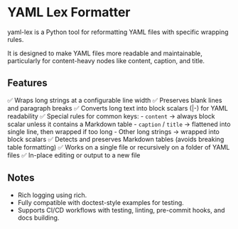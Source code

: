 # YAML Lex Formatter

yaml-lex is a Python tool for reformatting YAML files with specific wrapping rules.

It is designed to make YAML files more readable and maintainable, particularly for content-heavy nodes like content, caption, and title.

## Features

✅ Wraps long strings at a configurable line width
✅ Preserves blank lines and paragraph breaks
✅ Converts long text into block scalars (|-) for YAML readability
✅ Special rules for common keys:
    - `content` → always block scalar unless it contains a Markdown table
    - `caption` / `title` → flattened into single line, then wrapped if too long
    - Other long strings → wrapped into block scalars
✅ Detects and preserves Markdown tables (avoids breaking table formatting)
✅ Works on a single file or recursively on a folder of YAML files
✅ In-place editing or output to a new file

## Notes

- Rich logging using rich.
- Fully compatible with doctest-style examples for testing.
- Supports CI/CD workflows with testing, linting, pre-commit hooks, and docs building.
